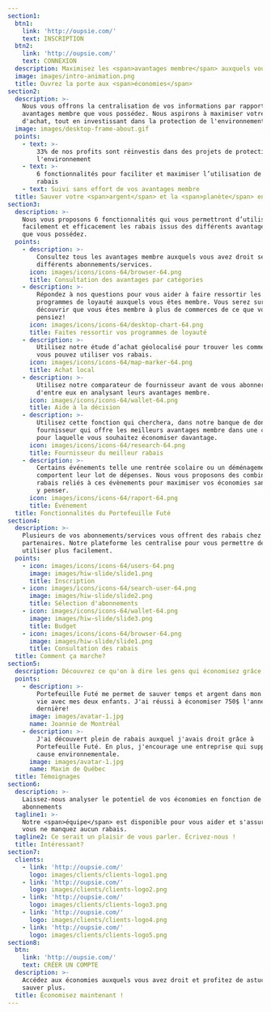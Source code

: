 ```yaml
---
section1:
  btn1:
    link: 'http://oupsie.com/'
    text: INSCRIPTION
  btn2:
    link: 'http://oupsie.com/'
    text: CONNEXION
  description: Maximisez les <span>avantages membre</span> auxquels vous avez droit
  image: images/intro-animation.png
  title: Ouvrez la porte aux <span>économies</span>
section2:
  description: >-
    Nous vous offrons la centralisation de vos informations par rapport aux
    avantages membre que vous possédez. Nous aspirons à maximiser votre pouvoir
    d'achat, tout en investissant dans la protection de l'environnement.
  image: images/desktop-frame-about.gif
  points:
    - text: >-
        33% de nos profits sont réinvestis dans des projets de protection de
        l'environnement 
    - text: >-
        6 fonctionnalités pour faciliter et maximiser l’utilisation de vos
        rabais
    - text: Suivi sans effort de vos avantages membre
  title: Sauver votre <span>argent</span> et la <span>planète</span> en même temps
section3:
  description: >-
    Nous vous proposons 6 fonctionnalités qui vous permettront d’utiliser plus
    facilement et efficacement les rabais issus des différents avantages membre
    que vous possédez.
  points:
    - description: >-
        Consultez tous les avantages membre auxquels vous avez droit selon vos
        différents abonnements/services.
      icon: images/icons/icons-64/browser-64.png
      title: Consultation des avantages par catégories
    - description: >-
        Répondez à nos questions pour vous aider à faire ressortir les
        programmes de loyauté auxquels vous êtes membre. Vous serez surpris de
        découvrir que vous êtes membre à plus de commerces de ce que vous
        pensiez!
      icon: images/icons/icons-64/desktop-chart-64.png
      title: Faites ressortir vos programmes de loyauté
    - description: >-
        Utilisez notre étude d’achat géolocalisé pour trouver les commercants où
        vous pouvez utiliser vos rabais.
      icon: images/icons/icons-64/map-marker-64.png
      title: Achat local
    - description: >-
        Utilisez notre comparateur de fournisseur avant de vous abonner à l'un
        d'entre eux en analysant leurs avantages membre.
      icon: images/icons/icons-64/wallet-64.png
      title: Aide à la décision
    - description: >-
        Utilisez cette fonction qui cherchera, dans notre banque de données, le
        fournisseur qui offre les meilleurs avantages membre dans une catégorie
        pour laquelle vous souhaitez économiser davantage.
      icon: images/icons/icons-64/research-64.png
      title: Fournisseur du meilleur rabais
    - description: >-
        Certains événements telle une rentrée scolaire ou un déménagement
        comportent leur lot de dépenses. Nous vous proposons des combinaisons de
        rabais reliés à ces évènements pour maximiser vos économies sans avoir à
        y penser.
      icon: images/icons/icons-64/raport-64.png
      title: Événement
  title: Fonctionnalités du Portefeuille Futé
section4:
  description: >-
    Plusieurs de vos abonnements/services vous offrent des rabais chez des
    partenaires. Notre plateforme les centralise pour vous permettre de les
    utiliser plus facilement.
  points:
    - icon: images/icons/icons-64/users-64.png
      image: images/hiw-slide/slide1.png
      title: Inscription
    - icon: images/icons/icons-64/search-user-64.png
      image: images/hiw-slide/slide2.png
      title: Sélection d'abonnements
    - icon: images/icons/icons-64/wallet-64.png
      image: images/hiw-slide/slide3.png
      title: Budget
    - icon: images/icons/icons-64/browser-64.png
      image: images/hiw-slide/slide1.png
      title: Consultation des rabais
  title: Comment ça marche?
section5:
  description: Découvrez ce qu'on à dire les gens qui économisez grâce à nous.
  points:
    - description: >-
        Portefeuille Futé me permet de sauver temps et argent dans mon train de
        vie avec mes deux enfants. J'ai réussi à économiser 750$ l'année
        dernière!
      image: images/avatar-1.jpg
      name: Joannie de Montréal
    - description: >-
        J'ai découvert plein de rabais auxquel j'avais droit grâce à
        Portefeuille Futé. En plus, j'encourage une entreprise qui supporte la
        cause environnementale.
      image: images/avatar-1.jpg
      name: Maxim de Québec
  title: Témoignages
section6:
  description: >-
    Laissez-nous analyser le potentiel de vos économies en fonction de vos
    abonnements
  tagline1: >-
    Notre <span>équipe</span> est disponible pour vous aider et s'assurer que
    vous ne manquez aucun rabais.
  tagline2: Ce serait un plaisir de vous parler. Écrivez-nous !
  title: Intéressant?
section7:
  clients:
    - link: 'http://oupsie.com/'
      logo: images/clients/clients-logo1.png
    - link: 'http://oupsie.com/'
      logo: images/clients/clients-logo2.png
    - link: 'http://oupsie.com/'
      logo: images/clients/clients-logo3.png
    - link: 'http://oupsie.com/'
      logo: images/clients/clients-logo4.png
    - link: 'http://oupsie.com/'
      logo: images/clients/clients-logo5.png
section8:
  btn:
    link: 'http://oupsie.com/'
    text: CRÉER UN COMPTE
  description: >-
    Accédez aux économies auxquels vous avez droit et profitez de astuces pour
    sauver plus.
  title: Économisez maintenant !
---
```



